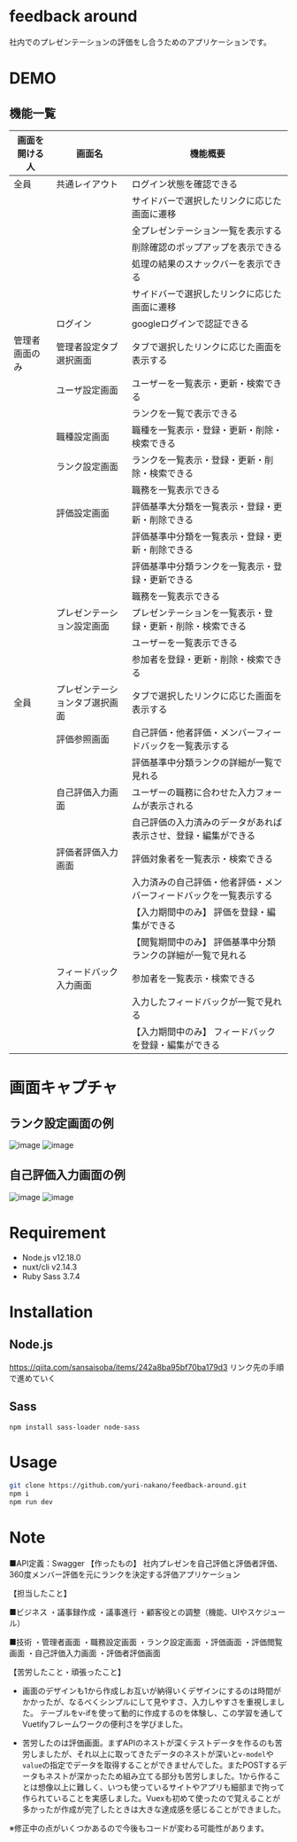
# feedback around
社内でのプレゼンテーションの評価をし合うためのアプリケーションです。

# DEMO
 ## 機能一覧
  | 画面を開ける人  | 画面名 | 機能概要 |
  | ------------- | ------------- | ------------- |
  | 全員  | 共通レイアウト  |  ログイン状態を確認できる |
  |   |   |  サイドバーで選択したリンクに応じた画面に遷移 |
  |   |   |  全プレゼンテーション一覧を表示する |
  |   |   |  削除確認のポップアップを表示できる |
  |   |   | 処理の結果のスナックバーを表示できる  |
  |   |   |  サイドバーで選択したリンクに応じた画面に遷移 |
  |   | ログイン  | googleログインで認証できる  |
  | 管理者画面のみ  | 管理者設定タブ選択画面  |  タブで選択したリンクに応じた画面を表示する |
  |   |  ユーザ設定画面 |  ユーザーを一覧表示・更新・検索できる |
  |   |   | ランクを一覧で表示できる  |
  |   | 職種設定画面  | 職種を一覧表示・登録・更新・削除・検索できる  |
  |   | ランク設定画面  | ランクを一覧表示・登録・更新・削除・検索できる  |
  |   |   |  職務を一覧表示できる  |
  |   | 評価設定画面  | 評価基準大分類を一覧表示・登録・更新・削除できる   |
  |   |   | 評価基準中分類を一覧表示・登録・更新・削除できる  |
  |   |   | 評価基準中分類ランクを一覧表示・登録・更新できる  |
  |   |   | 職務を一覧表示できる  |
  |   | プレゼンテーション設定画面  | プレゼンテーションを一覧表示・登録・更新・削除・検索できる  |
  |   |   | ユーザーを一覧表示できる  |
  |   |   |  参加者を登録・更新・削除・検索できる |
  | 全員  | プレゼンテーションタブ選択画面  | タブで選択したリンクに応じた画面を表示する  |
  |   | 評価参照画面  | 自己評価・他者評価・メンバーフィードバックを一覧表示する  |
  |   |   | 評価基準中分類ランクの詳細が一覧で見れる  |
  |   | 自己評価入力画面  | ユーザーの職務に合わせた入力フォームが表示される  |
  |   |   | 自己評価の入力済みのデータがあれば表示させ、登録・編集ができる  |
  |   | 評価者評価入力画面  | 評価対象者を一覧表示・検索できる  |
  |   |   | 入力済みの自己評価・他者評価・メンバーフィードバックを一覧表示する  |
  |   |   | 【入力期間中のみ】 評価を登録・編集ができる  |
  |   |   | 【閲覧期間中のみ】 評価基準中分類ランクの詳細が一覧で見れる |
  |   | フィードバック入力画面  | 参加者を一覧表示・検索できる  |
  |   |   | 入力したフィードバックが一覧で見れる  |
  |   |   |  【入力期間中のみ】 フィードバックを登録・編集ができる |
  
# 画面キャプチャ

## ランク設定画面の例 
 ![image](https://user-images.githubusercontent.com/64944011/99029840-e0c1b980-25b6-11eb-840f-4594ea580113.png)
![image](https://user-images.githubusercontent.com/64944011/99029852-e7e8c780-25b6-11eb-82fc-ddc66ba43c7b.png)

## 自己評価入力画面の例 
![image](https://user-images.githubusercontent.com/64944011/99031311-216f0200-25ba-11eb-9ca1-0b65b89db9da.png)
![image](https://user-images.githubusercontent.com/64944011/99031063-78c0a280-25b9-11eb-9398-98ff131563f7.png)

 
# Requirement

* Node.js v12.18.0
* nuxt/cli v2.14.3
* Ruby Sass 3.7.4

# Installation

## Node.js
https://qiita.com/sansaisoba/items/242a8ba95bf70ba179d3
リンク先の手順で進めていく
 

## Sass
`npm install sass-loader node-sass`
 
# Usage
 
```bash
git clone https://github.com/yuri-nakano/feedback-around.git
npm i
npm run dev
```
 
# Note
 
■API定義：Swagger
【作ったもの】
社内プレゼンを自己評価と評価者評価、360度メンバー評価を元にランクを決定する評価アプリケーション

【担当したこと】

■ビジネス
・議事録作成
・議事進行
・顧客役との調整（機能、UIやスケジュール）

■技術
・管理者画面
	・職務設定画面
	・ランク設定画面
・評価画面
	・評価閲覧画面
	・自己評価入力画面
	・評価者評価画面
  
【苦労したこと・頑張ったこと】

- 画面のデザインも1から作成しお互いが納得いくデザインにするのは時間がかかったが、なるべくシンプルにして見やすさ、入力しやすさを重視しました。
テーブルをv-ifを使って動的に作成するのを体験し、この学習を通してVuetifyフレームワークの便利さを学びました。

- 苦労したのは評価画面。まずAPIのネストが深くテストデータを作るのも苦労しましたが、それ以上に取ってきたデータのネストが深いと`v-model`や`value`の指定でデータを取得することができませんでした。またPOSTするデータもネストが深かったため組み立てる部分も苦労しました。1から作ることは想像以上に難しく、いつも使っているサイトやアプリも細部まで拘って作られていることを実感しました。Vuexも初めて使ったので覚えることが多かったが作成が完了したときは大きな達成感を感じることができました。
 
 ※修正中の点がいくつかあるので今後もコードが変わる可能性があります。
